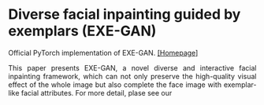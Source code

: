 # Diverse facial inpainting guided by exemplars (EXE-GAN)
Official PyTorch implementation of EXE-GAN.
[[Homepage]](https://longlongaaago.github.io/EXE-GAN/)

<div style="text-align: justify"> This paper presents EXE-GAN, a novel diverse and interactive facial inpainting framework, which can not only preserve the high-quality visual effect of the whole image but also complete the face image with exemplar-like facial attributes.  For more detail, plase see our</div>

